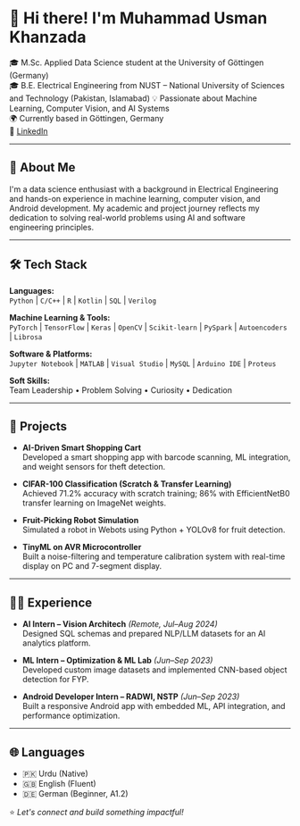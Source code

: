 # 👋 Hi there! I'm Muhammad Usman Khanzada


🎓 M.Sc. Applied Data Science student at the University of Göttingen (Germany)  
🎓 B.E. Electrical Engineering from NUST – National University of Sciences and Technology (Pakistan, Islamabad)
💡 Passionate about Machine Learning, Computer Vision, and AI Systems  
🌍 Currently based in Göttingen, Germany    
🔗 [LinkedIn](https://www.linkedin.com/in/muhammad-usman-khanzada/)

---

## 🚀 About Me

I'm a data science enthusiast with a background in Electrical Engineering and hands-on experience in machine learning, computer vision, and Android development. My academic and project journey reflects my dedication to solving real-world problems using AI and software engineering principles.

---

## 🛠️ Tech Stack

**Languages:**  
`Python` | `C/C++` | `R` | `Kotlin` | `SQL` | `Verilog`

**Machine Learning & Tools:**  
`PyTorch` | `TensorFlow` | `Keras` | `OpenCV` | `Scikit-learn` | `PySpark` | `Autoencoders` | `Librosa`

**Software & Platforms:**  
`Jupyter Notebook` | `MATLAB` | `Visual Studio` | `MySQL` | `Arduino IDE` | `Proteus`

**Soft Skills:**  
Team Leadership • Problem Solving • Curiosity • Dedication

---

## 🧠 Projects

- **AI-Driven Smart Shopping Cart**  
  Developed a smart shopping app with barcode scanning, ML integration, and weight sensors for theft detection.

- **CIFAR-100 Classification (Scratch & Transfer Learning)**  
  Achieved 71.2% accuracy with scratch training; 86% with EfficientNetB0 transfer learning on ImageNet weights.

- **Fruit-Picking Robot Simulation**  
  Simulated a robot in Webots using Python + YOLOv8 for fruit detection.

- **TinyML on AVR Microcontroller**  
  Built a noise-filtering and temperature calibration system with real-time display on PC and 7-segment display.

---

## 👨‍💻 Experience

- **AI Intern – Vision Architech** *(Remote, Jul–Aug 2024)*  
  Designed SQL schemas and prepared NLP/LLM datasets for an AI analytics platform.

- **ML Intern – Optimization & ML Lab** *(Jun–Sep 2023)*  
  Developed custom image datasets and implemented CNN-based object detection for FYP.

- **Android Developer Intern – RADWI, NSTP** *(Jun–Sep 2023)*  
  Built a responsive Android app with embedded ML, API integration, and performance optimization.

---

## 🌐 Languages

- 🇵🇰 Urdu (Native)
- 🇬🇧 English (Fluent)
- 🇩🇪 German (Beginner, A1.2)


⭐ *Let's connect and build something impactful!*
